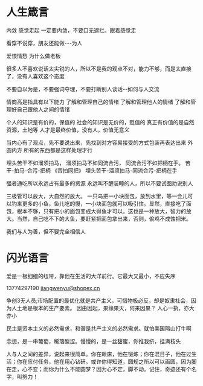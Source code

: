 # 人生箴言

内敛 感觉走起
一定要内敛，不要口无遮拦。跟着感觉走

看穿不说穿，朋友还能做---为人

爱恨情愁        为什么做老板

很多人不喜欢说话太尖锐的人，所以不是我的观点不对，能力不够，而是太直接了，没有人喜欢这个态度

不要自以为是，不要强词夺理，不要打断别人谈话--如何与人交流

情商高是指具有以下能力
了解和管理自己的情绪
了解和管理他人的情绪
了解和管理好自己跟他人之间的情绪

个人的知识是有价的，保值的
社会的知识是无价的，贬值的
真正有价值的是自然资源，土地等
人才是最终价值，没有人，价值无意义

当内心有了观点，先不要说出来，先找到对方容易接受的方式包装再表达出来
外圆内方  所有的东西都是这样处理才行

埋头苦干不如溜须拍马，
溜须拍马不如同流合污，
同流合污不如把柄在手。
苦干-拍马-合污-把柄  《苦拍同把》
埋头苦干-溜须拍马-同流合污-把柄在手


强者通吃所以永远占有最多的资源
永远叫不醒装睡的人，所以不要试图劝说别人

三极管可以放大，大自然的放大。
一只鸟把一小块面包，放到水里，等一会儿可以钓来更多的小鱼，鱼儿吃的慢，一小块面包就可以吸引住。显然，直接吃了面包，根本不够，只有把小的面包变成大得鱼才可以。这也是一种放大，智力的放大。当然，自己吃不下的大鱼，要赶紧把面包拿出来，否则，偷鸡不成蚀把米。

我们与人为善，但不要完全相信人
# 闪光语言
爱是一根细细的纽带，靠他在生活的大洋前行。它最大又最小，不应失序

13774297190 jiangwenyu@shopex.cn

争创3无人员;市场配置的最优化就是共产主义，可惜物极必反，却是奴隶社会，因为人土地是根本的生产要素。
因由因起，果缘果灭，何来因果？
人心一执，亦大亦小

民主是资本主义的必然需求，和谐是共产主义的必然需求。就怕美国隔山打牛啊

念想，是一串葡萄，稀落酸涩。慢慢的，是一丝甜蜜，你推我挤，挂满枝头

人与人之间的差异，说起来很简单。你在赖床，他在锻炼；你在混日子，他在过生活；你在应付任务，他在用心钻研。或许你得知道，圆规之所以可以画圆，因为脚在走，心不变；而你为什么不能圆梦？因为心不定，脚不动。记住，奇迹还有个名字，叫努力！
